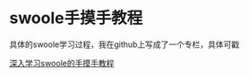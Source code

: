 # swoole手摸手教程

具体的swoole学习过程，我在github上写成了一个专栏，具体可戳

[深入学习swoole的手摸手教程](https://github.com/shisiying/swoole-learn-cource)